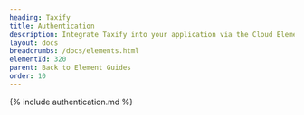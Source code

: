 ```yaml
---
heading: Taxify
title: Authentication
description: Integrate Taxify into your application via the Cloud Elements APIs.
layout: docs
breadcrumbs: /docs/elements.html
elementId: 320
parent: Back to Element Guides
order: 10
---
```


{% include authentication.md %}
